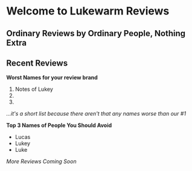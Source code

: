# Welcome to Lukewarm Reviews
## Ordinary Reviews by Ordinary People, Nothing Extra

## Recent Reviews

**Worst Names for your review brand**
1. Notes of Lukey
2. 
3.
_...it's a short list because there aren't that any names worse than our #1_


**Top 3 Names of People You Should Avoid**
- Lucas
- Lukey
- Luke

_More Reviews Coming Soon_
